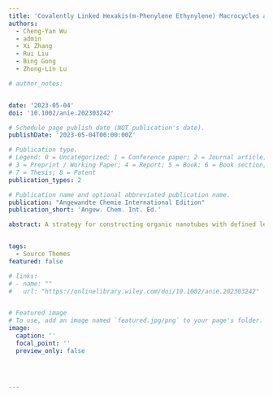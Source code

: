 ```yaml
---
title: 'Covalently Linked Hexakis(m-Phenylene Ethynylene) Macrocycles as Molecular Nanotubes (Angew. Chem. Int. Ed. 2023, 62 (29), e202303242. )'
authors:
  - Cheng-Yan Wu
  - admin
  - Xi Zhang
  - Rui Liu
  - Bing Gong
  - Zhong-Lin Lu

# author_notes:


date: '2023-05-04'
doi: '10.1002/anie.202303242'

# Schedule page publish date (NOT publication's date).
publishDate: '2023-05-04T00:00:00Z'

# Publication type.
# Legend: 0 = Uncategorized; 1 = Conference paper; 2 = Journal article;
# 3 = Preprint / Working Paper; 4 = Report; 5 = Book; 6 = Book section;
# 7 = Thesis; 8 = Patent
publication_types: 2

# Publication name and optional abbreviated publication name.
publication: "Angewandte Chemie International Edition"
publication_short: 'Angew. Chem. Int. Ed.'

abstract: A strategy for constructing organic nanotubes with defined lengths was developed by designing and synthesizing macrocycles with a β-alanine linker. Oligomeric hexakis(m-phenylene ethynylene) macrocycles with four macrocyclic units as molecular nanotubes can form potassium and proton channels across lipid bilayers, with the channels being open continuously for over 60 s.


tags:
  - Source Themes
featured: false

# links:
# - name: ""
#   url: "https://onlinelibrary.wiley.com/doi/10.1002/anie.202303242"


# Featured image
# To use, add an image named `featured.jpg/png` to your page's folder.
image:
  caption: ''
  focal_point: ''
  preview_only: false




---
```


